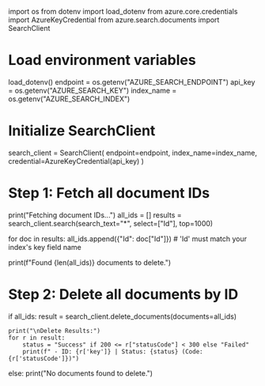 import os
from dotenv import load_dotenv
from azure.core.credentials import AzureKeyCredential
from azure.search.documents import SearchClient

# Load environment variables
load_dotenv()
endpoint = os.getenv("AZURE_SEARCH_ENDPOINT")
api_key = os.getenv("AZURE_SEARCH_KEY")
index_name = os.getenv("AZURE_SEARCH_INDEX")

# Initialize SearchClient
search_client = SearchClient(
    endpoint=endpoint,
    index_name=index_name,
    credential=AzureKeyCredential(api_key)
)

# Step 1: Fetch all document IDs
print("Fetching document IDs...")
all_ids = []
results = search_client.search(search_text="*", select=["Id"], top=1000)

for doc in results:
    all_ids.append({"Id": doc["Id"]})  # 'Id' must match your index's key field name

print(f"Found {len(all_ids)} documents to delete.")

# Step 2: Delete all documents by ID
if all_ids:
    result = search_client.delete_documents(documents=all_ids)

    print("\nDelete Results:")
    for r in result:
        status = "Success" if 200 <= r["statusCode"] < 300 else "Failed"
        print(f" - ID: {r['key']} | Status: {status} (Code: {r['statusCode']})")
else:
    print("No documents found to delete.")
